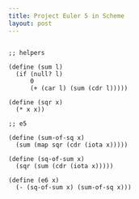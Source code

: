 ```yaml
---
title: Project Euler 5 in Scheme
layout: post
---
```


<pre><code>
;; helpers
 
(define (sum l)
  (if (null? l)
      0
      (+ (car l) (sum (cdr l)))))
 
(define (sqr x)
  (* x x))
 
;; e5
 
(define (sum-of-sq x)
  (sum (map sqr (cdr (iota x)))))
 
(define (sq-of-sum x)
  (sqr (sum (cdr (iota x)))))
 
(define (e6 x)
  (- (sq-of-sum x) (sum-of-sq x)))
</code></pre>
